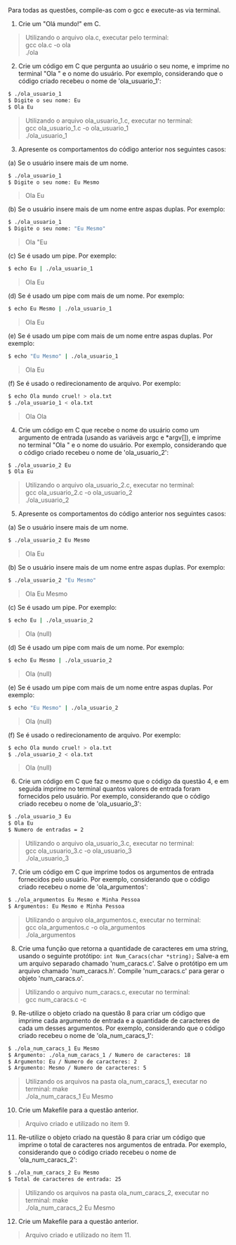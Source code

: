 Para todas as questões, compile-as com o gcc e execute-as via terminal.

1. Crie um "Olá mundo!" em C.
>Utilizando o arquivo ola.c, executar pelo terminal:                    
gcc ola.c -o ola                                                        
./ola

2. Crie um código em C que pergunta ao usuário o seu nome, e imprime no terminal "Ola " e o nome do usuário. Por exemplo, considerando que o código criado recebeu o nome de 'ola_usuario_1':

```bash
$ ./ola_usuario_1
$ Digite o seu nome: Eu
$ Ola Eu
```
>Utilizando o arquivo ola_usuario_1.c, executar no terminal:            
gcc ola_usuario_1.c -o ola_usuario_1                                    
./ola_usuario_1

3. Apresente os comportamentos do código anterior nos seguintes casos:

(a) Se o usuário insere mais de um nome.
```bash
$ ./ola_usuario_1
$ Digite o seu nome: Eu Mesmo
```
>Ola Eu

(b) Se o usuário insere mais de um nome entre aspas duplas. Por exemplo:
```bash
$ ./ola_usuario_1
$ Digite o seu nome: "Eu Mesmo"
```
>Ola "Eu

(c) Se é usado um pipe. Por exemplo:
```bash
$ echo Eu | ./ola_usuario_1
```
>Ola Eu

(d) Se é usado um pipe com mais de um nome. Por exemplo:
```bash
$ echo Eu Mesmo | ./ola_usuario_1
```
>Ola Eu

(e) Se é usado um pipe com mais de um nome entre aspas duplas. Por exemplo:
```bash
$ echo "Eu Mesmo" | ./ola_usuario_1
```
>Ola Eu

(f) Se é usado o redirecionamento de arquivo. Por exemplo:
```bash
$ echo Ola mundo cruel! > ola.txt
$ ./ola_usuario_1 < ola.txt
```
>Ola Ola

4. Crie um código em C que recebe o nome do usuário como um argumento de entrada (usando as variáveis argc e *argv[]), e imprime no terminal "Ola " e o nome do usuário. Por exemplo, considerando que o código criado recebeu o nome de 'ola_usuario_2':

```bash
$ ./ola_usuario_2 Eu
$ Ola Eu
```
>Utilizando o arquivo ola_usuario_2.c, executar no terminal:            
gcc ola_usuario_2.c -o ola_usuario_2                                    
./ola_usuario_2

5. Apresente os comportamentos do código anterior nos seguintes casos:

(a) Se o usuário insere mais de um nome.
```bash
$ ./ola_usuario_2 Eu Mesmo
```
>Ola Eu

(b) Se o usuário insere mais de um nome entre aspas duplas. Por exemplo:
```bash
$ ./ola_usuario_2 "Eu Mesmo"
```
>Ola Eu Mesmo

(c) Se é usado um pipe. Por exemplo:
```bash
$ echo Eu | ./ola_usuario_2
```
>Ola (null)

(d) Se é usado um pipe com mais de um nome. Por exemplo:
```bash
$ echo Eu Mesmo | ./ola_usuario_2
```
>Ola (null)

(e) Se é usado um pipe com mais de um nome entre aspas duplas. Por exemplo:
```bash
$ echo "Eu Mesmo" | ./ola_usuario_2
```
>Ola (null)

(f) Se é usado o redirecionamento de arquivo. Por exemplo:
```bash
$ echo Ola mundo cruel! > ola.txt
$ ./ola_usuario_2 < ola.txt
```
>Ola (null)

6. Crie um código em C que faz o mesmo que o código da questão 4, e em seguida imprime no terminal quantos valores de entrada foram fornecidos pelo usuário. Por exemplo, considerando que o código criado recebeu o nome de 'ola_usuario_3':

```bash
$ ./ola_usuario_3 Eu
$ Ola Eu
$ Numero de entradas = 2
```
>Utilizando o arquivo ola_usuario_3.c, executar no terminal:            
gcc ola_usuario_3.c -o ola_usuario_3                                    
./ola_usuario_3

7. Crie um código em C que imprime todos os argumentos de entrada fornecidos pelo usuário. Por exemplo, considerando que o código criado recebeu o nome de 'ola_argumentos':

```bash
$ ./ola_argumentos Eu Mesmo e Minha Pessoa
$ Argumentos: Eu Mesmo e Minha Pessoa
```
>Utilizando o arquivo ola_argumentos.c, executar no terminal:           
gcc ola_argumentos.c -o ola_argumentos                                  
./ola_argumentos

8. Crie uma função que retorna a quantidade de caracteres em uma string, usando o seguinte protótipo:
`int Num_Caracs(char *string);` Salve-a em um arquivo separado chamado 'num_caracs.c'. Salve o protótipo em um arquivo chamado 'num_caracs.h'. Compile 'num_caracs.c' para gerar o objeto 'num_caracs.o'.
>Utilizando o arquivo num_caracs.c, executar no terminal:               
gcc num_caracs.c -c

9. Re-utilize o objeto criado na questão 8 para criar um código que imprime cada argumento de entrada e a quantidade de caracteres de cada um desses argumentos. Por exemplo, considerando que o código criado recebeu o nome de 'ola_num_caracs_1':

```bash
$ ./ola_num_caracs_1 Eu Mesmo
$ Argumento: ./ola_num_caracs_1 / Numero de caracteres: 18
$ Argumento: Eu / Numero de caracteres: 2
$ Argumento: Mesmo / Numero de caracteres: 5
```
>Utilizando os arquivos na pasta ola_num_caracs_1, executar no terminal:
make                                                                    
./ola_num_caracs_1 Eu Mesmo

10. Crie um Makefile para a questão anterior.
>Arquivo criado e utilizado no item 9.

11. Re-utilize o objeto criado na questão 8 para criar um código que imprime o total de caracteres nos argumentos de entrada. Por exemplo, considerando que o código criado recebeu o nome de 'ola_num_caracs_2':

```bash
$ ./ola_num_caracs_2 Eu Mesmo
$ Total de caracteres de entrada: 25
```
>Utilizando os arquivos na pasta ola_num_caracs_2, executar no terminal:
make                                                                    
./ola_num_caracs_2 Eu Mesmo

12. Crie um Makefile para a questão anterior.
>Arquivo criado e utilizado no item 11.
